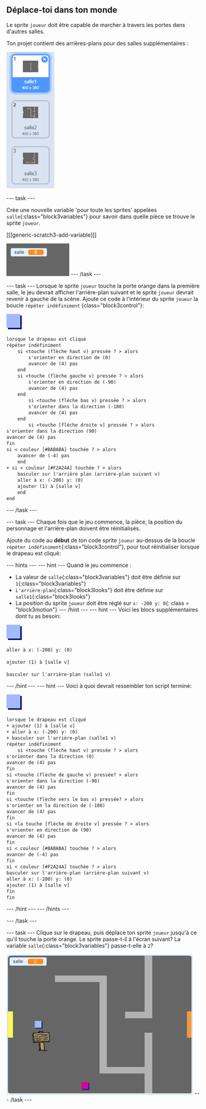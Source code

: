 ## Déplace-toi dans ton monde

Le sprite `joueur` doit être capable de marcher à travers les portes dans d'autres salles.

Ton projet contient des arrières-plans pour des salles supplémentaires :

![capture d'écran](images/world-backdrops.png)

\--- task \---

Crée une nouvelle variable 'pour toute les sprites' appelées `salle`{:class="block3variables"} pour savoir dans quelle pièce se trouve le sprite `joueur`.

[[[generic-scratch3-add-variable]]]

![capture d'écran](images/world-room.png) \--- /task \---

\--- task \--- Lorsque le sprite `joueur` touche la porte orange dans la première salle, le jeu devrait afficher l'arrière-plan suivant et le sprite `joueur` devrait revenir à gauche de la scène. Ajoute ce code à l'intérieur du sprite `joueur` la boucle `répéter indéfiniment` {class="block3control"}:

![joueur](images/player.png)

```blocks3
lorsque le drapeau est cliqué
répéter indéfiniment
    si <touche (flèche haut v) pressée ? > alors
        s'orienter en direction de (0)
        avancer de (4) pas
    end
    si <touche (flèche gauche v) pressée ? > alors
        s'orienter en direction de (-90)
        avancer de (4) pas
    end
        si <touche (flèche bas v) pressée ? > alors
        s'orienter dans la direction (-180)
        avancer de (4) pas
    end
        si <touche [flèche droite v] pressée ? > alors
s'orienter dans la direction (90)
avancer de (4) pas
fin
si < couleur [#BABABA] touchée ? > alors
    avancer de (-4) pas
    end
+ si < couleur [#F2A24A] touchée ? > alors
    basculer sur l'arrière plan (arrière-plan suivant v)
    aller à x: (-200) y: (0)
    ajouter (1) à [salle v]
    end
end
```

\--- /task \---

\--- task \--- Chaque fois que le jeu commence, la pièce, la position du personnage et l'arrière-plan doivent être réinitialisés.

Ajoute du code au **début** de ton code sprite `joueur` au-dessus de la boucle `répéter indéfiniment`{:class="block3control"}, pour tout réinitialiser lorsque le drapeau est cliqué:

\--- hints \--- \--- hint \--- Quand le jeu commence :

+ La valeur de `salle`{:class="block3variables"} doit être définie sur `1`{:class="block3variables"}
+ `L'arrière-plan`{:class="block3looks"} doit être définie sur `salle1`{:class="block3looks"}
+ La position du sprite `joueur` doit être réglé sur `x: -200 y: 0`{: class = "block3motion"} \--- /hint \--- \--- hint \--- Voici les blocs supplémentaires dont tu as besoin:

![joueur](images/player.png)

```blocks3
aller à x: (-200) y: (0)

ajouter (1) à [salle v]

basculer sur l'arrière-plan (salle1 v)
```

\--- /hint \--- \--- hint \--- Voici à quoi devrait ressembler ton script terminé:

![joueur](images/player.png)

```blocks3
lorsque le drapeau est cliqué
+ ajouter (1) à [salle v]
+ aller à x: (-200) y: (0)
+ basculer sur l'arrière-plan (salle1 v)
répéter indéfiniment
    si <touche (flèche haut v) pressée ? > alors
s'orienter dans la direction (0)
avancer de (4) pas
fin
si <touche (flèche de gauche v) pressée? > alors
s'orienter dans la direction (-90)
avancer de (4) pas
fin
si <touche (flèche vers le bas v) pressée? > alors
s'orienter en la direction de (-180)
avancer de (4) pas
fin
si <la touche [flèche de droite v] pressée ? > alors
s'orienter en direction de (90)
avancer de (4) pas
fin
si < couleur [#BABABA] touchée ? > alors
avancer de (-4) pas
fin
si < couleur [#F2A24A] touchée ? > alors
basculer sur l'arrière-plan (arrière-plan suivant v)
aller à x: (-200) y: (0)
ajouter (1) à [salle v]
fin
fin
```

\--- /hint \--- \--- /hints \---

\--- /task \---

\--- task \--- Clique sur le drapeau, puis déplace ton sprite `joueur` jusqu'à ce qu'il touche la porte orange. Le sprite passe-t-il à l'écran suivant? La variable `salle`{:class="block3variables"} passe-t-elle à `2`?

![capture d'écran](images/world-room-test.png) \--- /task \---